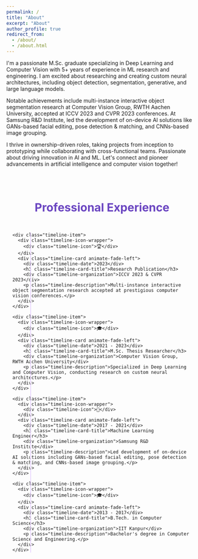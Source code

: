 ```yaml
---
permalink: /
title: "About"
excerpt: "About"
author_profile: true
redirect_from: 
  - /about/
  - /about.html
---
```


<!-- This is the front page of a website that is powered by the [academicpages template](https://github.com/academicpages/academicpages.github.io) and hosted on GitHub pages. [GitHub pages](https://pages.github.com) is a free service in which websites are built and hosted from code and data stored in a GitHub repository, automatically updating when a new commit is made to the respository. This template was forked from the [Minimal Mistakes Jekyll Theme](https://mmistakes.github.io/minimal-mistakes/) created by Michael Rose, and then extended to support the kinds of content that academics have: publications, talks, teaching, a portfolio, blog posts, and a dynamically-generated CV. You can fork [this repository](https://github.com/academicpages/academicpages.github.io) right now, modify the configuration and markdown files, add your own PDFs and other content, and have your own site for free, with no ads! An older version of this template powers my own personal website at [stuartgeiger.com](http://stuartgeiger.com), which uses [this Github repository](https://github.com/staeiou/staeiou.github.io). -->
<!-- Hi, I'm Amit. Currently, I'm writing my Master's thesis in Computer Vision Group at RWTH Aachen University. My intersets lies in applications of deep learning in domain of computer vision. I did my Bachelor's from IIT Kanpur, India in 2017 in Computer Science and Engineering. Thereafter, I worked at Samsung Research Center, Noida, India as a machine learning engineer working on a plethora of on-device AI solutions.  -->

I'm a passionate M.Sc. graduate specializing in Deep Learning and Computer Vision with 5+ years of experience in ML research and engineering. I am excited about researching and creating custom neural architectures, including object detection, segmentation, generative, and large language models.

Notable achievements include multi-instance interactive object segmentation research at Computer Vision Group, RWTH Aachen University, accepted at ICCV 2023 and CVPR 2023 conferences. At Samsung R&D Institute, led the development of on-device AI solutions like GANs-based facial editing, pose detection & matching, and CNNs-based image grouping.

I thrive in ownership-driven roles, taking projects from inception to prototyping while collaborating with cross-functional teams. Passionate about driving innovation in AI and ML. Let's connect and pioneer advancements in artificial intelligence and computer vision together!

<!-- Timeline CSS -->
<style>
.timeline-container {
  max-width: 64rem;
  margin: 0 auto;
  padding: 2rem 1rem;
}

.timeline-title {
  font-size: 1.875rem;
  font-weight: 700;
  text-align: center;
  margin-bottom: 3rem;
  color: #6b46c1;
}

.timeline-wrapper {
  position: relative;
}

.timeline-line {
  position: absolute;
  left: 3rem;
  transform: translateX(-50%);
  height: 100%;
  width: 2px;
  background-color: #e9d5ff;
}

.timeline-item {
  margin-bottom: 2rem;
  display: flex;
  align-items: center;
  width: 100%;
}

.timeline-icon-wrapper {
  width: 6rem;
  display: flex;
  justify-content: center;
}

.timeline-icon {
  width: 2rem;
  height: 2rem;
  background-color: #6b46c1;
  border-radius: 9999px;
  display: flex;
  align-items: center;
  justify-content: center;
  z-index: 10;
  box-shadow: 0 10px 15px -3px rgba(0, 0, 0, 0.1);
  color: white;
}

.timeline-card {
  flex: 1;
  padding: 1rem;
  border: 1px solid #e5e7eb;
  border-radius: 0.5rem;
  background-color: white;
  transition: all 0.3s ease;
}

.timeline-card:hover {
  box-shadow: 0 10px 15px -3px rgba(0, 0, 0, 0.1);
  border-color: #ddd6fe;
}

.timeline-date {
  font-weight: 500;
  color: #6b46c1;
  margin-bottom: 0.25rem;
}

.timeline-card-title {
  font-weight: 700;
  font-size: 1.125rem;
  margin-bottom: 0.5rem;
}

.timeline-organization {
  font-size: 0.875rem;
  font-weight: 500;
  color: #4b5563;
  margin-bottom: 0.5rem;
}

.timeline-description {
  font-size: 0.875rem;
  color: #4b5563;
}

@keyframes fadeLeft {
  0% {
    opacity: 0;
    transform: translateX(10px);
  }
  100% {
    opacity: 1;
    transform: translateX(0);
  }
}

.animate-fade-left {
  animation: fadeLeft 0.5s ease-out;
}
</style>

<!-- Timeline HTML -->
<div class="timeline-container">
  <h2 class="timeline-title">Professional Experience</h2>
  <div class="timeline-wrapper">
    <div class="timeline-line"></div>
    
    <div class="timeline-item">
      <div class="timeline-icon-wrapper">
        <div class="timeline-icon">🏆</div>
      </div>
      <div class="timeline-card animate-fade-left">
        <div class="timeline-date">2023</div>
        <h3 class="timeline-card-title">Research Publication</h3>
        <div class="timeline-organization">ICCV 2023 & CVPR 2023</div>
        <p class="timeline-description">Multi-instance interactive object segmentation research accepted at prestigious computer vision conferences.</p>
      </div>
    </div>

    <div class="timeline-item">
      <div class="timeline-icon-wrapper">
        <div class="timeline-icon">🎓</div>
      </div>
      <div class="timeline-card animate-fade-left">
        <div class="timeline-date">2021 - 2023</div>
        <h3 class="timeline-card-title">M.Sc. Thesis Researcher</h3>
        <div class="timeline-organization">Computer Vision Group, RWTH Aachen University</div>
        <p class="timeline-description">Specialized in Deep Learning and Computer Vision, conducting research on custom neural architectures.</p>
      </div>
    </div>

    <div class="timeline-item">
      <div class="timeline-icon-wrapper">
        <div class="timeline-icon">💼</div>
      </div>
      <div class="timeline-card animate-fade-left">
        <div class="timeline-date">2017 - 2021</div>
        <h3 class="timeline-card-title">Machine Learning Engineer</h3>
        <div class="timeline-organization">Samsung R&D Institute</div>
        <p class="timeline-description">Led development of on-device AI solutions including GANs-based facial editing, pose detection & matching, and CNNs-based image grouping.</p>
      </div>
    </div>

    <div class="timeline-item">
      <div class="timeline-icon-wrapper">
        <div class="timeline-icon">🎓</div>
      </div>
      <div class="timeline-card animate-fade-left">
        <div class="timeline-date">2013 - 2017</div>
        <h3 class="timeline-card-title">B.Tech. in Computer Science</h3>
        <div class="timeline-organization">IIT Kanpur</div>
        <p class="timeline-description">Bachelor's degree in Computer Science and Engineering.</p>
      </div>
    </div>
  </div>
</div>

<!-- A data-driven personal website
======
Like many other Jekyll-based GitHub Pages templates, academicpages makes you separate the website's content from its form. The content & metadata of your website are in structured markdown files, while various other files constitute the theme, specifying how to transform that content & metadata into HTML pages. You keep these various markdown (.md), YAML (.yml), HTML, and CSS files in a public GitHub repository. Each time you commit and push an update to the repository, the [GitHub pages](https://pages.github.com/) service creates static HTML pages based on these files, which are hosted on GitHub's servers free of charge.

Many of the features of dynamic content management systems (like Wordpress) can be achieved in this fashion, using a fraction of the computational resources and with far less vulnerability to hacking and DDoSing. You can also modify the theme to your heart's content without touching the content of your site. If you get to a point where you've broken something in Jekyll/HTML/CSS beyond repair, your markdown files describing your talks, publications, etc. are safe. You can rollback the changes or even delete the repository and start over -- just be sure to save the markdown files! Finally, you can also write scripts that process the structured data on the site, such as [this one](https://github.com/academicpages/academicpages.github.io/blob/master/talkmap.ipynb) that analyzes metadata in pages about talks to display [a map of every location you've given a talk](https://academicpages.github.io/talkmap.html).

Getting started
======
1. Register a GitHub account if you don't have one and confirm your e-mail (required!)
1. Fork [this repository](https://github.com/academicpages/academicpages.github.io) by clicking the "fork" button in the top right. 
1. Go to the repository's settings (rightmost item in the tabs that start with "Code", should be below "Unwatch"). Rename the repository "[your GitHub username].github.io", which will also be your website's URL.
1. Set site-wide configuration and create content & metadata (see below -- also see [this set of diffs](http://archive.is/3TPas) showing what files were changed to set up [an example site](https://getorg-testacct.github.io) for a user with the username "getorg-testacct")
1. Upload any files (like PDFs, .zip files, etc.) to the files/ directory. They will appear at https://[your GitHub username].github.io/files/example.pdf.  
1. Check status by going to the repository settings, in the "GitHub pages" section

Site-wide configuration
------
The main configuration file for the site is in the base directory in [_config.yml](https://github.com/academicpages/academicpages.github.io/blob/master/_config.yml), which defines the content in the sidebars and other site-wide features. You will need to replace the default variables with ones about yourself and your site's github repository. The configuration file for the top menu is in [_data/navigation.yml](https://github.com/academicpages/academicpages.github.io/blob/master/_data/navigation.yml). For example, if you don't have a portfolio or blog posts, you can remove those items from that navigation.yml file to remove them from the header. 

Create content & metadata
------
For site content, there is one markdown file for each type of content, which are stored in directories like _publications, _talks, _posts, _teaching, or _pages. For example, each talk is a markdown file in the [_talks directory](https://github.com/academicpages/academicpages.github.io/tree/master/_talks). At the top of each markdown file is structured data in YAML about the talk, which the theme will parse to do lots of cool stuff. The same structured data about a talk is used to generate the list of talks on the [Talks page](https://academicpages.github.io/talks), each [individual page](https://academicpages.github.io/talks/2012-03-01-talk-1) for specific talks, the talks section for the [CV page](https://academicpages.github.io/cv), and the [map of places you've given a talk](https://academicpages.github.io/talkmap.html) (if you run this [python file](https://github.com/academicpages/academicpages.github.io/blob/master/talkmap.py) or [Jupyter notebook](https://github.com/academicpages/academicpages.github.io/blob/master/talkmap.ipynb), which creates the HTML for the map based on the contents of the _talks directory).

**Markdown generator**

I have also created [a set of Jupyter notebooks](https://github.com/academicpages/academicpages.github.io/tree/master/markdown_generator
) that converts a CSV containing structured data about talks or presentations into individual markdown files that will be properly formatted for the academicpages template. The sample CSVs in that directory are the ones I used to create my own personal website at stuartgeiger.com. My usual workflow is that I keep a spreadsheet of my publications and talks, then run the code in these notebooks to generate the markdown files, then commit and push them to the GitHub repository.

How to edit your site's GitHub repository
------
Many people use a git client to create files on their local computer and then push them to GitHub's servers. If you are not familiar with git, you can directly edit these configuration and markdown files directly in the github.com interface. Navigate to a file (like [this one](https://github.com/academicpages/academicpages.github.io/blob/master/_talks/2012-03-01-talk-1.md) and click the pencil icon in the top right of the content preview (to the right of the "Raw | Blame | History" buttons). You can delete a file by clicking the trashcan icon to the right of the pencil icon. You can also create new files or upload files by navigating to a directory and clicking the "Create new file" or "Upload files" buttons. 

Example: editing a markdown file for a talk
![Editing a markdown file for a talk](/images/editing-talk.png)

For more info
------
More info about configuring academicpages can be found in [the guide](https://academicpages.github.io/markdown/). The [guides for the Minimal Mistakes theme](https://mmistakes.github.io/minimal-mistakes/docs/configuration/) (which this theme was forked from) might also be helpful. -->

